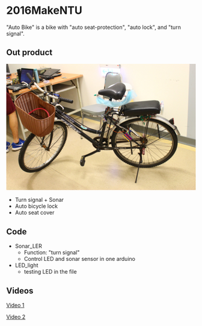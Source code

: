 # 2016MakeNTU
"Auto Bike" is a bike with "auto seat-protection", "auto lock", and "turn signal".

## Out product
![Auto Bike](https://github.com/eric-yyjau/2016MakeNTU/blob/master/bike.jpg)

- Turn signal + Sonar
- Auto bicycle lock
- Auto seat cover

## Code
- Sonar_LER
	- Function: "turn signal"
	- Control LED and sonar sensor in one arduino
- LED_light
	- testing LED in the file

## Videos
[Video 1](https://youtu.be/M6WjQt5bn1g)

[Video 2](https://youtu.be/CSpgEror7io)
